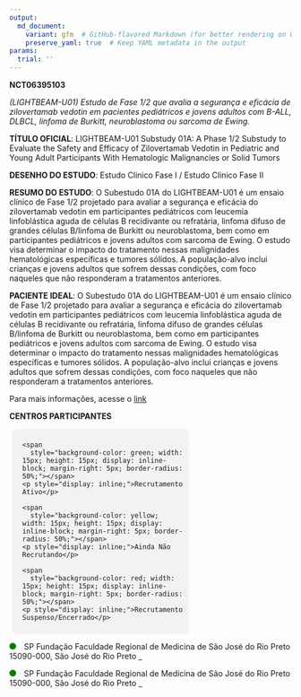 ```yaml
---
output: 
  md_document:
    variant: gfm  # GitHub-flavored Markdown (for better rendering on GitHub)
    preserve_yaml: true  # Keep YAML metadata in the output
params:
  trial: ''
---
```


**NCT06395103**

*(LIGHTBEAM-U01) Estudo de Fase 1/2 que avalia a segurança e eficácia de
zilovertamab vedotin em pacientes pediátricos e jovens adultos com
B-ALL, DLBCL, linfoma de Burkitt, neuroblastoma ou sarcoma de Ewing.*

**TÍTULO OFICIAL**: LIGHTBEAM-U01 Substudy 01A: A Phase 1/2 Substudy to
Evaluate the Safety and Efficacy of Zilovertamab Vedotin in Pediatric
and Young Adult Participants With Hematologic Malignancies or Solid
Tumors

**DESENHO DO ESTUDO**: Estudo Clinico Fase I / Estudo Clinico Fase II

**RESUMO DO ESTUDO**: O Subestudo 01A do LIGHTBEAM-U01 é um ensaio
clínico de Fase 1/2 projetado para avaliar a segurança e eficácia do
zilovertamab vedotin em participantes pediátricos com leucemia
linfoblástica aguda de células B recidivante ou refratária, linfoma
difuso de grandes células B/linfoma de Burkitt ou neuroblastoma, bem
como em participantes pediátricos e jovens adultos com sarcoma de Ewing.
O estudo visa determinar o impacto do tratamento nessas malignidades
hematológicas específicas e tumores sólidos. A população-alvo inclui
crianças e jovens adultos que sofrem dessas condições, com foco naqueles
que não responderam a tratamentos anteriores.

**PACIENTE IDEAL**: O Subestudo 01A do LIGHTBEAM-U01 é um ensaio clínico
de Fase 1/2 projetado para avaliar a segurança e eficácia do
zilovertamab vedotin em participantes pediátricos com leucemia
linfoblástica aguda de células B recidivante ou refratária, linfoma
difuso de grandes células B/linfoma de Burkitt ou neuroblastoma, bem
como em participantes pediátricos e jovens adultos com sarcoma de Ewing.
O estudo visa determinar o impacto do tratamento nessas malignidades
hematológicas específicas e tumores sólidos. A população-alvo inclui
crianças e jovens adultos que sofrem dessas condições, com foco naqueles
que não responderam a tratamentos anteriores.

Para mais informações, acesse o
[link](https://clinicaltrials.gov/ct2/show/NCT06395103)

**CENTROS PARTICIPANTES**

<div style="margin-bottom: 8px; margin-left: 5px; padding: 8px; max-width: 300px; background-color: #f3f2f1; border-radius: 8px;">

<div style="margin-left: 10px;">

    <span 
      style="background-color: green; width: 15px; height: 15px; display: inline-block; margin-right: 5px; border-radius: 50%;"></span>
    <p style="display: inline;">Recrutamento Ativo</p>

</div>

<div style="margin-left: 10px;">

    <span 
      style="background-color: yellow; width: 15px; height: 15px; display: inline-block; margin-right: 5px; border-radius: 50%;"></span>
    <p style="display: inline;">Ainda Não Recrutando</p>

</div>

<div style="margin-left: 10px;">

    <span 
      style="background-color: red; width: 15px; height: 15px; display: inline-block; margin-right: 5px; border-radius: 50%;"></span>
    <p style="display: inline;">Recrutamento Suspenso/Encerrado</p>

</div>

</div>

<span style="display: inline-block; width: 12px; height: 12px; border-radius: 50%; margin-right: 10px; padding-bottom: 0px; background-color: green;"></span>
SP Fundação Faculdade Regional de Medicina de São José do Rio Preto
15090-000, São José do Rio Preto
<span style="color: #2E4A7F; text-decoration: none; font-weight: 500; font-size: 0.8">[REPORTAR
ERRO](https://flazar.shinyapps.io/formsapp?study_nct_id=NCT06395103&location_id=FUNDACAOFACULDADEREGIONALDEMEDICINADESAOJOSEDORIOPRETOCENTROINTEGRADODEPESQUISASITESAOJOSEDORIOPRETOSAOPAULO15090000BRAZIL&location_full_name=Funda%C3%A7%C3%A3o%20Faculdade%20Regional%20de%20Medicina%20de%20S%C3%A3o%20Jos%C3%A9%20do%20Rio%20Preto%2C%2015090-000%2C%20S%C3%A3o%20Jos%C3%A9%20do%20Rio%20Preto&form_type=Reportar%20Erro)</span>

<span style="display: inline-block; width: 12px; height: 12px; border-radius: 50%; margin-right: 10px; padding-bottom: 0px; background-color: green;"></span>
SP Fundação Faculdade Regional de Medicina de São José do Rio Preto
15090-000, São José do Rio Preto
<span style="color: #2E4A7F; text-decoration: none; font-weight: 500; font-size: 0.8">[REPORTAR
ERRO](https://flazar.shinyapps.io/formsapp?study_nct_id=NCT06395103&location_id=FUNDACAOFACULDADEREGIONALDEMEDICINADESAOJOSEDORIOPRETOCENTROINTEGRADODEPESQUISASITESAOJOSEDORIOPRETOSAOPAULO15090000BRAZIL&location_full_name=Funda%C3%A7%C3%A3o%20Faculdade%20Regional%20de%20Medicina%20de%20S%C3%A3o%20Jos%C3%A9%20do%20Rio%20Preto%2C%2015090-000%2C%20S%C3%A3o%20Jos%C3%A9%20do%20Rio%20Preto&form_type=Reportar%20Erro)</span>
